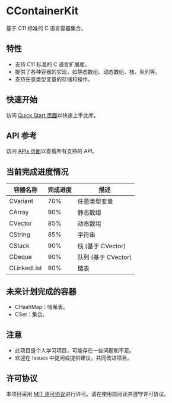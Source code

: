 # CContainerKit

基于 C11 标准的 C 语言容器集合。

## 特性

- 支持 C11 标准的 C 语言扩展库。
- 提供了各种容器的实现，如静态数组、动态数组、栈、队列等。
- 支持任意类型变量的存储和操作。

## 快速开始

访问 [Quick Start 页面](https://catisnotfound.github.io/CContainerKit-Wiki/zh/quickstart)以快速上手此库。

## API 参考

访问 [APIs 页面](https://catisnotfound.github.io/CContainerKit-Wiki/zh/apis/)以查看所有支持的 API。

## 当前完成进度情况

| 容器名称 | 完成进度 | 描述              |
|----------|----------|-----------------|
| CVariant | 70%      | 任意类型变量          |
| CArray   | 90%      | 静态数组            |
| CVector  | 85%      | 动态数组            |
| CString  | 85%      | 字符串             |
| CStack | 90% | 栈 (基于 CVector)  |
| CDeque | 90% | 队列 (基于 CVector) |
| CLinkedList | 80% | 链表              |

## 未来计划完成的容器

- CHashMap：哈希表。
- CSet：集合。

## 注意

- 此项目是个人学习项目，可能存在一些问题和不足。
- 欢迎在 Issues 中提问或提供建议，共同改进项目。

## 许可协议

本项目采用 [MIT 许可协议](../LICENSE.md)进行许可。请在使用前阅读并遵守许可协议。
